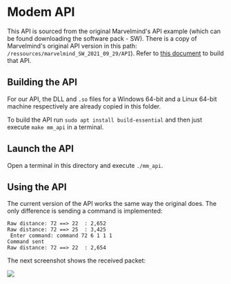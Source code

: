 # Modem API 

This API is sourced from the original Marvelmind's API example (which can be found downloading the software pack - SW). There is a copy of Marvelmind's original API version in this path: `/ressources/marvelmind_SW_2021_09_29/API`). Refer to [this document](/ressources/marvelmind_SW_2021_09_29/API/readme.md) to build that API. 

## Building the API

For our API, the DLL and `.so` files for a Windows 64-bit and a Linux 64-bit machine respectively are already copied in this folder. 

To build the API run `sudo apt install build-essential` and then just execute `make mm_api` in a terminal. 

## Launch the API 

Open a terminal in this directory and execute `./mm_api`. 

## Using the API

The current version of the API works the same way the original does. The only difference is sending a command is implemented: 

```
Raw distance: 72 ==> 22  : 2,652 
Raw distance: 72 ==> 25  : 3,425 
 Enter command: command 72 6 1 1 1
Command sent
Raw distance: 72 ==> 22  : 2,654
```

The next screenshot shows the received packet: 

![](/assets/img/api_command_example/arduino_ide_serial_monitor.png)